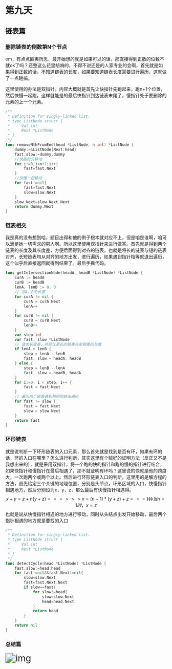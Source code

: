 # 第九天

## 链表篇

### 删除链表的倒数第N个节点

em，有点点匪夷所思，最开始想的就是如果可以的话，那直接得到正数的位数不就ok了吗？还整这么花里胡哨的，不得不说还是的人家专业的会啊，首先就是如果得到正数的话，不知道链表的长度，如果要知道链表长度需要进行遍历，这就做了一点瞎搞。

​	这里使用的办法是双指针。内容大概就是首先让快指针先跑起来，跑n+1个位置，然后快慢一起跑，这样就能是的最后快指针到达链表末尾了，慢指针处于要删除的元素的上一个元素。

```go
/**
 * Definition for singly-linked list.
 * type ListNode struct {
 *     Val int
 *     Next *ListNode
 * }
 */
func removeNthFromEnd(head *ListNode, n int) *ListNode {
    dummy:=&ListNode{Next:head}
    fast,slow:=dummy,dummy
    //快指针先移动
    for i:=0;i<n+1;i++{
        fast=fast.Next
    }
    //快慢一起移动
    for fast!=nil{
        fast=fast.Next
        slow=slow.Next
    }
    slow.Next=slow.Next.Next
    return dummy.Next
}
```

### 链表相交

​	我是真的没有想到哈，题目出得和他的例子根本就对应不上，但是咱是谁啊，咱可以满足她一切需求的男人啊。所以这里使用双指针来进行做答。首先就是得到两个链表的长度及其长度差，方便后面得到对齐的链表，也就是将长的链表与短的链表对齐，长短链表均从对齐的地方出发，进行遍历，如果遇到指针相等就退出遍历，这个似乎后直接返回就得到结果了。最后手撕代码。

```go
func getIntersectionNode(headA, headB *ListNode) *ListNode {
    curA := headA
    curB := headB
    lenA, lenB := 0, 0
    // 求A，B的长度
    for curA != nil {
        curA = curA.Next
        lenA++
    }
    for curB != nil {
        curB = curB.Next
        lenB++
    }
    var step int
    var fast, slow *ListNode
    // 请求长度差，并且让更长的链表先走相差的长度
    if lenA > lenB {
        step = lenA - lenB
        fast, slow = headA, headB
    } else {
        step = lenB - lenA
        fast, slow = headB, headA
    }
    for i:=0; i < step; i++ {
        fast = fast.Next
    }
    // 遍历两个链表遇到相同则跳出遍历
    for fast != slow {
        fast = fast.Next
        slow = slow.Next
    }
    return fast
}
```

### 环形链表

​	就是说判断一下环形链表的入口元素，那么首先就是找到是否有环，如果有环的话，环的入口在哪里？怎么进行判断，其实这里有个贼好的证明方法（反正又不是我想出来的），就是采用双指针，将一个跑的快的指针和跑的慢的指针进行结合，如果快指针和慢指针在最后相遇了，那不就证明有环吗？这里说的快就是他的跨度大，一次跑两个或两个以上。然后进行环形链表入口的判断，这里用的是解方程的方法，首先给定三个关键的地理位置，分别是头节点，环形区域的入口，快慢指针相遇地方，然后分别设为x，y，z，那么最后有快慢指针相遇得。
$$
x+y=z+n(y+z)  ===>>>x=(n-1)*(y+z)+z ===》》》当n=1时，x=z
$$
也就是说从快慢指针相遇的地方进行移动，同时从头结点出发开始移动，最后两个指针相遇的地方就是要找的入口

```go
/**
 * Definition for singly-linked list.
 * type ListNode struct {
 *     Val int
 *     Next *ListNode
 * }
 */
func detectCycle(head *ListNode) *ListNode {
    fast,slow:=head,head
    for fast!=nil&&fast.Next!=nil{
        slow=slow.Next
        fast=fast.Next.Next
        if slow==fast{
            for slow!=head{
                slow=slow.Next
                head=head.Next
            }
            return head
        }
    }
    return nil
}
```

### 总结篇



<img src="https://code-thinking-1253855093.file.myqcloud.com/pics/%E9%93%BE%E8%A1%A8%E6%80%BB%E7%BB%93.png" alt="img" style="zoom:200%;" />
